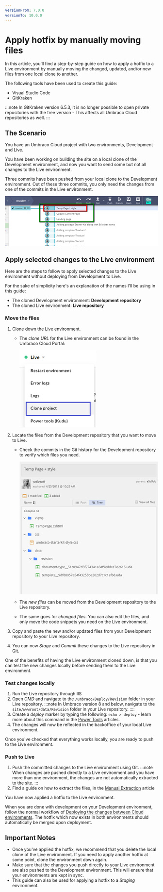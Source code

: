 ```yaml
---
versionFrom: 7.0.0
versionTo: 10.0.0
---
```


# Apply hotfix by manually moving files

In this article, you'll find a step-by-step guide on how to apply a hotfix to a Live environment by manually moving the changed, updated, and/or new files from one local clone to another.

The following tools have been used to create this guide:

* Visual Studio Code
* GitKraken

:::note
In GitKraken version 6.5.3, it is no longer possible to open private repositories with the free version - This affects all Umbraco Cloud repositories as well. 
:::

## The Scenario

You have an Umbraco Cloud project with two environments, Development and Live.

You have been working on building the site on a local clone of the Development environment, and now you want to send some but not all changes to the Live environment.

Three commits have been pushed from your local clone to the Development environment. Out of these three commits, you only need the changes from one of the commits in the Live environment.

![Commits](images/commits.png)

## Apply selected changes to the Live environment

Here are the steps to follow to apply selected changes to the Live environment without deploying from Development to Live.

For the sake of simplicity here's an explanation of the names I'll be using in this guide:

* The cloned Development environment: **Development repository**
* The cloned Live environment: **Live repository**

### Move the files

1. Clone down the Live environment.
    * The _clone URL_ for the Live environment can be found in the Umbraco Cloud Portal:

        ![Live Clone URL](images/live-clone-url_v10.png)

2. Locate the files from the Development repository that you want to move to Live.
    * Check the commits in the Git history for the Development repository to verify which files you need.

        ![Files changes or added](images/commit-files-changed.png)

    * The _new files_ can be moved from the Development repository to the Live repository.
    * The same goes for _changed files_. You can also edit the files, and only move the code snippets you need on the Live environment.

3. Copy and paste the new and/or updated files from your Development repository to your Live repository.
4. You can now _Stage_ and _Commit_ these changes to the Live repository in Git.

One of the benefits of having the Live environment cloned down, is that you can test the new changes locally before sending them to the Live environment.

### Test changes locally

1. Run the Live repository through IIS
2. Open _CMD_ and navigate to the `/umbraco/Deploy/Revision` folder in your Live repository.
:::note
In Umbraco version 8 and below, navigate to the `site/wwwroot/data/Revision` folder in your Live repository.
::::
3. Create a _deploy_ marker by typing the following: `echo > deploy` - learn more about this command in the [Power Tools](/umbraco-cloud/set-up/power-tools/README.md) articles.
4. The changes will now be reflected in the backoffice of your local Live environment.

Once you've checked that everything works locally, you are ready to push to the Live environment.

### Push to Live

1. Push the committed changes to the Live environment using Git.
:::note
When changes are pushed directly to a Live environment and you have more than one environment, the changes are not automatically extracted to the site.
:::
2. Find a guide on how to extract the files, in the [Manual Extraction](../../set-up/power-tools/manual-extractions.md) article

You have now applied a hotfix to the Live environment.

When you are done with development on your Development environment, follow the normal workflow of [Deploying the changes between Cloud environments](../../../Deployment/Cloud-to-Cloud/). The hotfix which now exists in both environments should automatically be merged upon deployment.

## Important Notes

* Once you've applied the hotfix, we recommend that you delete the local clone of the Live environment. If you need to apply another hotfix at some point, clone the environment down again.
* Make sure that the changes you push directly to your Live environment are also pushed to the Development environment. This will ensure that your environments are kept in sync.
* This guide can also be used for applying a hotfix to a _Staging_ environment.
